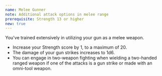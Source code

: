 ```yaml
---
name: Melee Gunner
note: Additional attack options in melee range
prerequisite: Strength 13 or higher
new: true
---
```


You've trained extensively in utilizing your gun as a melee weapon.

- Increase your Strength score by 1, to a maximum of 20.
- The damage of your gun strikes increases to 1d6.
- You can engage in two-weapon fighting when wielding a two-handed ranged weapon if one of the attacks is a gun strike or made with an omni-tool weapon.

